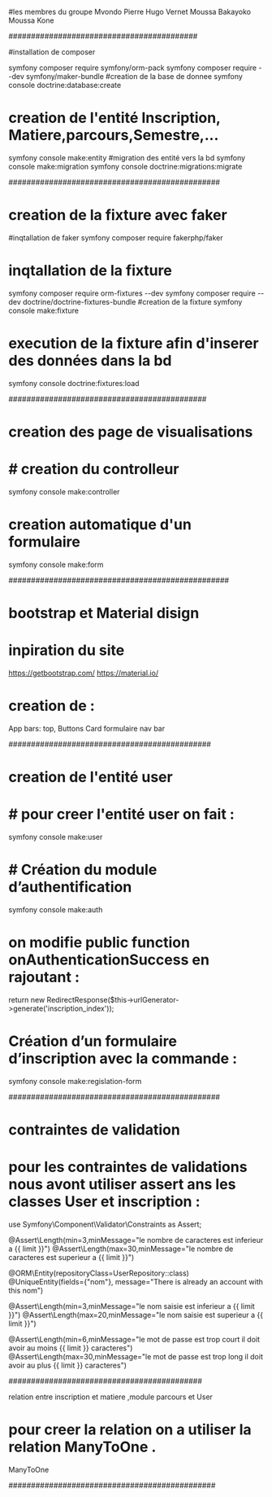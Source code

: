 #les membres du groupe
Mvondo Pierre
Hugo Vernet
Moussa Bakayoko
Moussa Kone 

##########################################

#installation de composer

symfony composer require symfony/orm-pack
symfony composer require --dev symfony/maker-bundle
#creation de la base de donnee
symfony console doctrine:database:create
# creation de l'entité Inscription, Matiere,parcours,Semestre,...


symfony console make:entity
#migration des entité vers la bd
symfony console make:migration
symfony console doctrine:migrations:migrate

###############################################

#  creation de la fixture avec faker
#inqtallation de faker
symfony composer require fakerphp/faker
# inqtallation de la fixture
symfony composer require orm-fixtures --dev
symfony composer require --dev doctrine/doctrine-fixtures-bundle
#creation de la fixture
symfony console make:fixture
# execution de la fixture afin d'inserer des données dans la bd
symfony console doctrine:fixtures:load

############################################
# creation des page de visualisations
# # creation du controlleur
symfony console make:controller

# creation automatique d'un formulaire
symfony console make:form


#################################################


#  bootstrap et  Material disign 
# inpiration du site 
https://getbootstrap.com/
https://material.io/
# creation de :
App bars: top, Buttons
Card
formulaire
nav bar

#############################################

# creation de l'entité user
 # # pour creer l'entité user on fait :
symfony console make:user
 # # Création du module d’authentification
symfony console make:auth
# on modifie  public function onAuthenticationSuccess en rajoutant :
return new RedirectResponse($this->urlGenerator->generate('inscription_index'));
# Création d’un formulaire d’inscription avec la commande :
symfony console make:regislation-form 

###############################################

#  contraintes de validation 
# pour les contraintes de validations nous avont utiliser assert ans les classes User et inscription :
use Symfony\Component\Validator\Constraints as Assert;

@Assert\Length(min=3,minMessage="le nombre de caracteres est inferieur a {{ limit }}")
@Assert\Length(max=30,minMessage="le nombre de caracteres est superieur a {{ limit }}")

@ORM\Entity(repositoryClass=UserRepository::class)
@UniqueEntity(fields={"nom"}, message="There is already an account with this nom")

@Assert\Length(min=3,minMessage="le nom saisie  est inferieur a {{ limit }}")
@Assert\Length(max=20,minMessage="le nom saisie est superieur a {{ limit }}")

@Assert\Length(min=6,minMessage="le mot de passe est trop court il doit avoir au moins {{ limit }} caracteres")
@Assert\Length(max=30,minMessage="le mot de passe est trop long il doit avoir au plus {{ limit }} caracteres")

###########################################

 relation entre inscription et matiere ,module parcours  et User 

# pour creer la relation on a utiliser la relation ManyToOne .
ManyToOne

##############################################
